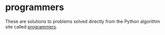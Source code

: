 # programmers
These are solutions to problems solved directly from the Python algorithm site called [programmers](https://programmers.co.kr/).
